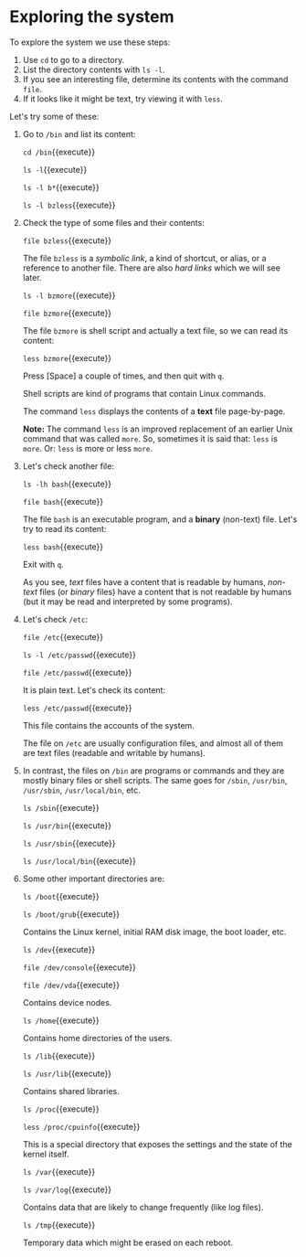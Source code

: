 # Exploring the system
   
To explore the system we use these steps:

1. Use `cd` to go to a directory.
2. List the directory contents with `ls -l`.
3. If you see an interesting file, determine its contents with the
   command `file`.
4. If it looks like it might be text, try viewing it with `less`.

Let's try some of these:

1. Go to `/bin` and list its content:

   `cd /bin`{{execute}}
   
   `ls -l`{{execute}}
   
   `ls -l b*`{{execute}}
   
   `ls -l bzless`{{execute}}

2. Check the type of some files and their contents:

   `file bzless`{{execute}}
   
   The file `bzless` is a _symbolic link_, a kind of shortcut, or
   alias, or a reference to another file. There are also _hard links_
   which we will see later.
   
   `ls -l bzmore`{{execute}}
   
   `file bzmore`{{execute}}
   
   The file `bzmore` is shell script and actually a text file, so we
   can read its content:
   
   `less bzmore`{{execute}}
   
   Press [Space] a couple of times, and then quit with `q`.
   
   Shell scripts are kind of programs that contain Linux commands.
   
   The command `less` displays the contents of a **text** file
   page-by-page.
   
   **Note:** The command `less` is an improved replacement of an
   earlier Unix command that was called `more`. So, sometimes it is
   said that: `less` is `more`. Or: `less` is more or less `more`.
   
3. Let's check another file:

   `ls -lh bash`{{execute}}
   
   `file bash`{{execute}}
   
   The file `bash` is an executable program, and a **binary**
   (non-text) file. Let's try to read its content:
   
   `less bash`{{execute}}
   
   Exit with `q`.
   
   As you see, _text_ files have a content that is readable by humans,
   _non-text_ files (or _binary_ files) have a content that is not
   readable by humans (but it may be read and interpreted by some
   programs).
   
4. Let's check `/etc`:

   `file /etc`{{execute}}
   
   `ls -l /etc/passwd`{{execute}}
   
   `file /etc/passwd`{{execute}}
   
   It is plain text. Let's check its content:
   
   `less /etc/passwd`{{execute}}
   
   This file contains the accounts of the system.
   
   The file on `/etc` are usually configuration files, and almost all
   of them are text files (readable and writable by humans).
   
5. In contrast, the files on `/bin` are programs or commands and they
   are mostly binary files or shell scripts. The same goes for
   `/sbin`, `/usr/bin`, `/usr/sbin`, `/usr/local/bin`, etc.
   
   `ls /sbin`{{execute}}
   
   `ls /usr/bin`{{execute}}
   
   `ls /usr/sbin`{{execute}}
   
   `ls /usr/local/bin`{{execute}}
   
6. Some other important directories are:

   `ls /boot`{{execute}}
   
   `ls /boot/grub`{{execute}}
   
   Contains the Linux kernel, initial RAM disk image, the boot loader,
   etc.
   
   `ls /dev`{{execute}}
   
   `file /dev/console`{{execute}}
   
   `file /dev/vda`{{execute}}
   
   Contains device nodes.
   
   `ls /home`{{execute}}
   
   Contains home directories of the users.
   
   `ls /lib`{{execute}}
   
   `ls /usr/lib`{{execute}}
   
   Contains shared libraries.
   
   `ls /proc`{{execute}}
   
   `less /proc/cpuinfo`{{execute}}
   
   This is a special directory that exposes the settings and the state
   of the kernel itself.
   
   `ls /var`{{execute}}
   
   `ls /var/log`{{execute}}
   
   Contains data that are likely to change frequently (like log
   files).

   `ls /tmp`{{execute}}
   
   Temporary data which might be erased on each reboot.
